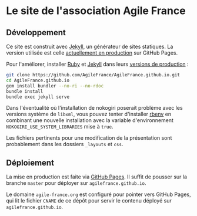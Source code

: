 Le site de l'association Agile France
=====================================

## Développement

Ce site est construit avec [Jekyll](https://jekyllrb.com/), un générateur de sites statiques. La version utilisée est celle [actuellement en production](https://pages.github.com/versions/) sur GitHub Pages.

Pour l'améliorer, installer [Ruby](https://www.ruby-lang.org/fr/) et [Jekyll](https://jekyllrb.com) dans leurs [versions de production](https://pages.github.com/versions/) :

```sh
git clone https://github.com/AgileFrance/AgileFrance.github.io.git
cd AgileFrance.github.io
gem install bundler --no-ri --no-rdoc
bundle install
bundle exec jekyll serve
```

Dans l'éventualité où l'installation de nokogiri poserait problème avec les versions système de `libxml`, vous pouvez tenter d'installer [rbenv](https://github.com/rbenv/rbenv) en combinant une nouvelle installation avec la variable d'environnement `NOKOGIRI_USE_SYSTEM_LIBRARIES` mise à `true`.

Les fichiers pertinents pour une modification de la présentation sont probablement dans les dossiers `_layouts` et `css`.


## Déploiement

La mise en production est faite via [GitHub Pages](https://pages.github.com). Il suffit de pousser sur la branche `master` pour déployer sur `agilefrance.github.io`.

Le domaine `agile-france.org` est configuré pour pointer vers GitHub Pages, qui lit le fichier `CNAME` de ce dépôt pour servir le contenu déployé sur `agilefrance.github.io`.
